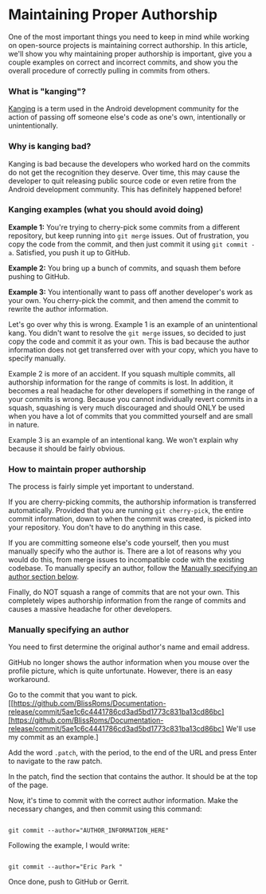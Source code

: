 # Maintaining Proper Authorship

One of the most important things you need to keep in mind while working on open-source projects is maintaining correct authorship. In this article, we'll show you why maintaining proper authorship is important, give you a couple examples on correct and incorrect commits, and show you the overall procedure of correctly pulling in commits from others.

### What is "kanging"?

[Kanging][Kanging] is a term used in the Android development community for the action of passing off someone else's code as one's own, intentionally or unintentionally.

### Why is kanging bad?

Kanging is bad because the developers who worked hard on the commits do not get the recognition they deserve. Over time, this may cause the developer to quit releasing public source code or even retire from the Android development community. This has definitely happened before!

### Kanging examples \(what you should avoid doing\)

**Example 1:** You're trying to cherry-pick some commits from a different repository, but keep running into `git merge` issues. Out of frustration, you copy the code from the commit, and then just commit it using `git commit -a`. Satisfied, you push it up to GitHub.

**Example 2:** You bring up a bunch of commits, and squash them before pushing to GitHub.

**Example 3:** You intentionally want to pass off another developer's work as your own. You cherry-pick the commit, and then amend the commit to rewrite the author information.

Let's go over why this is wrong. Example 1 is an example of an unintentional kang. You didn't want to resolve the `git merge` issues, so decided to just copy the code and commit it as your own. This is bad because the author information does not get transferred over with your copy, which you have to specify manually.

Example 2 is more of an accident. If you squash multiple commits, all authorship information for the range of commits is lost. In addition, it becomes a real headache for other developers if something in the range of your commits is wrong. Because you cannot individually revert commits in a squash, squashing is very much discouraged and should ONLY be used when you have a lot of commits that you committed yourself and are small in nature.

Example 3 is an example of an intentional kang. We won't explain why because it should be fairly obvious.

### How to maintain proper authorship

The process is fairly simple yet important to understand.

If you are cherry-picking commits, the authorship information is transferred automatically. Provided that you are running `git cherry-pick`, the entire commit information, down to when the commit was created, is picked into your repository. You don't have to do anything in this case.

If you are committing someone else's code yourself, then you must manually specify who the author is. There are a lot of reasons why you would do this, from merge issues to incompatible code with the existing codebase. To manually specify an author, follow the [Manually specifying an author section below][Manually specifying an author section below].

Finally, do NOT squash a range of commits that are not your own. This completely wipes authorship information from the range of commits and causes a massive headache for other developers.

### Manually specifying an author

You need to first determine the original author's name and email address.

GitHub no longer shows the author information when you mouse over the profile picture, which is quite unfortunate. However, there is an easy workaround.

Go to the commit that you want to pick. \[[https://github.com/BlissRoms/Documentation-release/commit/5ae1c6c4441786cd3ad5bd1773c831ba13cd86bc][https://github.com/BlissRoms/Documentation-release/commit/5ae1c6c4441786cd3ad5bd1773c831ba13cd86bc] We'll use my commit as an example.\]

Add the word `.patch`, with the period, to the end of the URL and press Enter to navigate to the raw patch.

In the patch, find the section that contains the author. It should be at the top of the page.

Now, it's time to commit with the correct author information. Make the necessary changes, and then commit using this command:

```text

git commit --author="AUTHOR_INFORMATION_HERE"
```

Following the example, I would write:

```text

git commit --author="Eric Park "
```

Once done, push to GitHub or Gerrit.

[Kanging]: https://www.urbandictionary.com/define.php?term=kanged
[Manually specifying an author section below]: #manually-specifying-an-author
[https://github.com/BlissRoms/Documentation-release/commit/5ae1c6c4441786cd3ad5bd1773c831ba13cd86bc]: https://github.com/BlissRoms/Documentation-release/commit/5ae1c6c4441786cd3ad5bd1773c831ba13cd86bc
